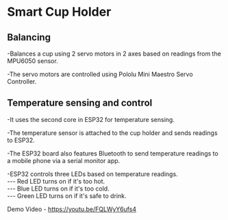 # Smart Cup Holder

## Balancing

-Balances a cup using 2 servo motors in 2 axes based on readings from the MPU6050 sensor.

-The servo motors are controlled using Pololu Mini Maestro Servo Controller.

## Temperature sensing and control

-It uses the second core in ESP32 for temperature sensing.

-The temperature sensor is attached to the cup holder and sends readings to ESP32.

-The ESP32 board also features Bluetooth to send temperature readings to a mobile phone via a serial monitor app.

-ESP32 controls three LEDs based on temperature readings.\
             --- Red LED turns on if it's too hot.\
             --- Blue LED turns on if it's too cold.\
             --- Green LED turns on if it's safe to drink.

Demo Video - https://youtu.be/FQLWyY6ufs4
